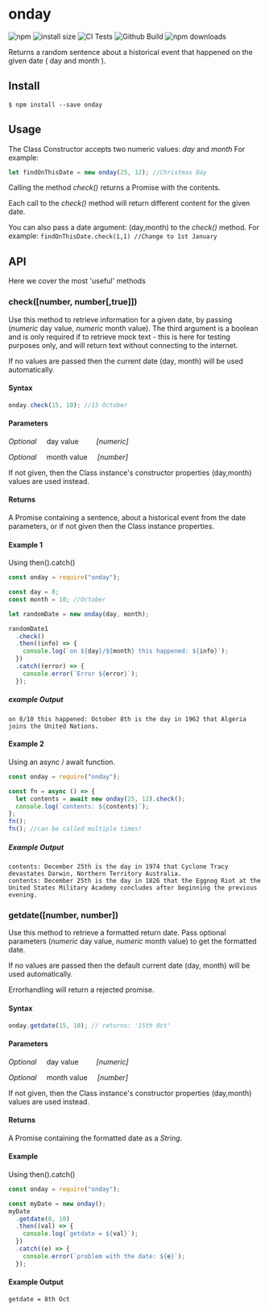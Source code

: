 # onday

![npm](https://img.shields.io/npm/v/onday)
![install size](https://badgen.net/packagephobia/install/onday)
![CI Tests](https://img.shields.io/circleci/build/github/frankc60/onday)
![Github Build](https://img.shields.io/github/workflow/status/frankc60/onday/Node.js%20CI)
![npm downloads](https://img.shields.io/npm/dt/onday)

Returns a random sentence about a historical event that happened on the given date ( day and month ).

## Install

```shell
$ npm install --save onday
```

## Usage

The Class Constructor accepts two numeric values: _day_ and _month_
For example:

```js
let findOnThisDate = new onday(25, 12); //Christmas Day
```

Calling the method _check()_ returns a Promise with the contents.

Each call to the _check()_ method will return different content for the given date.

You can also pass a date argument: (day,month) to the _check()_ method. For example: `findOnThisDate.check(1,1) //Change to 1st January`

## API

Here we cover the most 'useful' methods

### check([number, number[,true]])

Use this method to retrieve information for a given date, by passing (_numeric_ day value, _numeric_ month value). The third argument is a boolean and is only required if to retrieve mock text - this is here for testing purposes only, and will return text without connecting to the internet.

If no values are passed then the current date (day, month) will be used automatically.

#### Syntax

```js
onday.check(15, 10); //15 October
```

#### Parameters

_Optional_&nbsp;&nbsp;&nbsp;&nbsp;&nbsp;day value&nbsp;&nbsp;&nbsp;&nbsp;&nbsp;&nbsp;&nbsp;&nbsp;&nbsp;_[numeric]_

_Optional_&nbsp;&nbsp;&nbsp;&nbsp;&nbsp;month value&nbsp;&nbsp;&nbsp;&nbsp;&nbsp;_[number]_

If not given, then the Class instance's constructor properties (day,month) values are used instead.

#### Returns

A Promise containing a sentence, about a historical event from the date parameters, or if not given then the Class instance properties.

#### Example 1

Using then().catch()

```js
const onday = require("onday");

const day = 8;
const month = 10; //October

let randomDate = new onday(day, month);

randomDate1
  .check()
  .then((info) => {
    console.log(`on ${day}/${month} this happened: ${info}`);
  })
  .catch((error) => {
    console.error(`Error ${error}`);
  });
```

##### example Output

```shell
on 8/10 this happened: October 8th is the day in 1962 that Algeria joins the United Nations.
```

#### Example 2

Using an async / await function.

```js
const onday = require("onday");

const fn = async () => {
  let contents = await new onday(25, 12).check();
  console.log(`contents: ${contents}`);
};
fn();
fn(); //can be called multiple times!
```

##### Example Output

```shell
contents: December 25th is the day in 1974 that Cyclone Tracy devastates Darwin, Northern Territory Australia.
contents: December 25th is the day in 1826 that the Eggnog Riot at the United States Military Academy concludes after beginning the previous evening.
```

### getdate([number, number])

Use this method to retrieve a formatted return date. Pass optional parameters (_numeric_ day value, _numeric_ month value) to get the formatted date.

If no values are passed then the default current date (day, month) will be used automatically.

Errorhandling will return a rejected promise.

#### Syntax

```js
onday.getdate(15, 10); // returns: '15th Oct'
```

#### Parameters

_Optional_&nbsp;&nbsp;&nbsp;&nbsp;&nbsp;day value&nbsp;&nbsp;&nbsp;&nbsp;&nbsp;&nbsp;&nbsp;&nbsp;&nbsp;_[numeric]_

_Optional_&nbsp;&nbsp;&nbsp;&nbsp;&nbsp;month value&nbsp;&nbsp;&nbsp;&nbsp;&nbsp;_[number]_

If not given, then the Class instance's constructor properties (day,month) values are used instead.

#### Returns

A Promise containing the formatted date as a _String_.

#### Example

Using then().catch()

```js
const onday = require("onday");

const myDate = new onday();
myDate
  .getdate(8, 10)
  .then((val) => {
    console.log(`getdate = ${val}`);
  })
  .catch((e) => {
    console.error(`problem with the date: ${e}`);
  });
```

#### Example Output

```shell
getdate = 8th Oct
```
